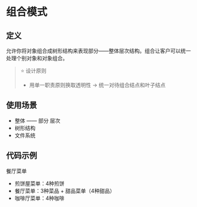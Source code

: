 # 组合模式

## 定义
允许你将对象组合成树形结构来表现部分——整体层次结构。组合让客户可以统一处理个别对象和对象组合。
> ⭐ 设计原则
> - 用单一职责原则换取透明性 -> 统一对待组合结点和叶子结点

## 使用场景
- 整体 —— 部分 层次
- 树形结构
- 文件系统

## 代码示例
餐厅菜单
- 煎饼屋菜单：4种煎饼
- 餐厅菜单：3种菜品 + 甜品菜单（4种甜品）
- 咖啡厅菜单：4种咖啡
